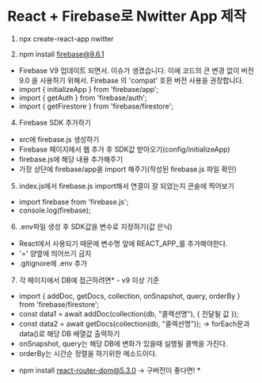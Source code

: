 # React + Firebase로 Nwitter App 제작

1. npx create-react-app nwitter

2. npm install firebase@9.6.1
 - Firebase V9 업데이트 되면서. 이슈가 생겼습니다. 이에 코드의 큰 변경 없이 버전 9.0 을 사용하기 위해서. Firebase 의 'compat' 호환 버전 사용을 권장합니다.
 - import { initializeApp } from 'firebase/app';
 - import { getAuth } from 'firebase/auth';
 - import { getFirestore } from 'firebase/firestore';
 
4. Firebase SDK 추가하기
 - src에 firebase.js 생성하기
 - Firebase 페이지에서 웹 추가 후 SDK값 받아오기(config/initializeApp)
 - firebase.js에 해당 내용 추가해주기
 - 가장 상단에 firebase/app을 import 해주기(작성된 firebase.js 파일 확인)

5. index.js에서 firebase.js import해서 연결이 잘 되었는지 콘솔에 찍어보기
 - import firebase from 'firebase.js';
 - console.log(firebase);

6. .env파일 생성 후 SDK값을 변수로 지정하기(값 은닉)
 - React에서 사용되기 때문에 변수명 앞에 REACT_APP_를 추가해야한다.
 - '=' 양옆에 띄어쓰기 금지
 - .gitignore에 .env 추가

7. 각 페이지에서 DB에 접근하려면* - v9 이상 기준
 - import { addDoc, getDocs, collection, onSnapshot, query, orderBy } from 'firebase/firestore';
 - const data1 = await addDoc(collection(db, "콜렉션명"), { 전달될 값 });
 - const data2 = await getDocs(collection(db, "콜렉션명"));
  -> forEach문과 data()로 해당 DB 배열값 출력하기
 - onSnapshot, query는 해당 DB에 변화가 있을때 실행될 콜백을 가진다.
 - orderBy는 시간순 정렬을 하기위한 메소드이다.

* npm install react-router-dom@5.3.0 -> 구버전이 좋다면! *